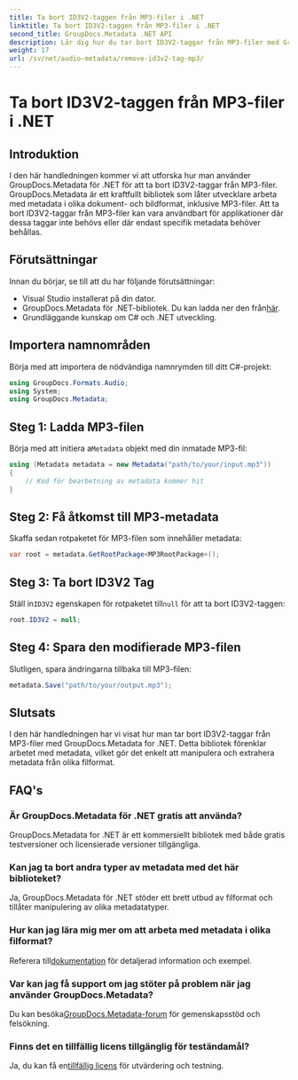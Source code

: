 ```yaml
---
title: Ta bort ID3V2-taggen från MP3-filer i .NET
linktitle: Ta bort ID3V2-taggen från MP3-filer i .NET
second_title: GroupDocs.Metadata .NET API
description: Lär dig hur du tar bort ID3V2-taggar från MP3-filer med GroupDocs.Metadata for .NET. Hantera metadata effektivt i dina C#-projekt.
weight: 17
url: /sv/net/audio-metadata/remove-id3v2-tag-mp3/
---
```


# Ta bort ID3V2-taggen från MP3-filer i .NET

## Introduktion
I den här handledningen kommer vi att utforska hur man använder GroupDocs.Metadata för .NET för att ta bort ID3V2-taggar från MP3-filer. GroupDocs.Metadata är ett kraftfullt bibliotek som låter utvecklare arbeta med metadata i olika dokument- och bildformat, inklusive MP3-filer. Att ta bort ID3V2-taggar från MP3-filer kan vara användbart för applikationer där dessa taggar inte behövs eller där endast specifik metadata behöver behållas.
## Förutsättningar
Innan du börjar, se till att du har följande förutsättningar:
- Visual Studio installerat på din dator.
-  GroupDocs.Metadata för .NET-bibliotek. Du kan ladda ner den från[här](https://releases.groupdocs.com/metadata/net/).
- Grundläggande kunskap om C# och .NET utveckling.

## Importera namnområden
Börja med att importera de nödvändiga namnrymden till ditt C#-projekt:
```csharp
using GroupDocs.Formats.Audio;
using System;
using GroupDocs.Metadata;
```
## Steg 1: Ladda MP3-filen
 Börja med att initiera a`Metadata` objekt med din inmatade MP3-fil:
```csharp
using (Metadata metadata = new Metadata("path/to/your/input.mp3"))
{
    // Kod för bearbetning av metadata kommer hit
}
```
## Steg 2: Få åtkomst till MP3-metadata
Skaffa sedan rotpaketet för MP3-filen som innehåller metadata:
```csharp
var root = metadata.GetRootPackage<MP3RootPackage>();
```
## Steg 3: Ta bort ID3V2 Tag
 Ställ in`ID3V2` egenskapen för rotpaketet till`null` för att ta bort ID3V2-taggen:
```csharp
root.ID3V2 = null;
```
## Steg 4: Spara den modifierade MP3-filen
Slutligen, spara ändringarna tillbaka till MP3-filen:
```csharp
metadata.Save("path/to/your/output.mp3");
```

## Slutsats
I den här handledningen har vi visat hur man tar bort ID3V2-taggar från MP3-filer med GroupDocs.Metadata for .NET. Detta bibliotek förenklar arbetet med metadata, vilket gör det enkelt att manipulera och extrahera metadata från olika filformat.

## FAQ's
### Är GroupDocs.Metadata för .NET gratis att använda?
GroupDocs.Metadata for .NET är ett kommersiellt bibliotek med både gratis testversioner och licensierade versioner tillgängliga.
### Kan jag ta bort andra typer av metadata med det här biblioteket?
Ja, GroupDocs.Metadata för .NET stöder ett brett utbud av filformat och tillåter manipulering av olika metadatatyper.
### Hur kan jag lära mig mer om att arbeta med metadata i olika filformat?
 Referera till[dokumentation](https://tutorials.groupdocs.com/metadata/net/) för detaljerad information och exempel.
### Var kan jag få support om jag stöter på problem när jag använder GroupDocs.Metadata?
 Du kan besöka[GroupDocs.Metadata-forum](https://forum.groupdocs.com/c/metadata/14) för gemenskapsstöd och felsökning.
### Finns det en tillfällig licens tillgänglig för teständamål?
Ja, du kan få en[tillfällig licens](https://purchase.groupdocs.com/temporary-license/) för utvärdering och testning.
